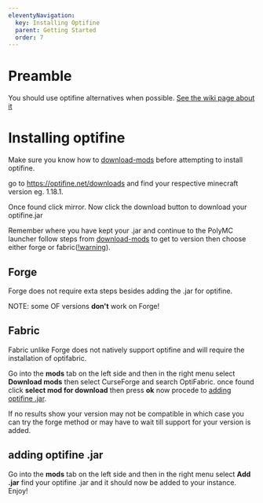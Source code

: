 ```yaml
---
eleventyNavigation:
  key: Installing Optifine
  parent: Getting Started
  order: 7
---
```

# Preamble

You should use optifine alternatives when possible. [See the wiki page about it](../install-of-alternatives.md)
# Installing optifine

Make sure you know how to [download-mods](../download-mods) before attempting to install optifine.

go to https://optifine.net/downloads and find your respective minecraft version eg. 1.18.1.

Once found click mirror. Now click the download button to download your optifine.jar

Remember where you have kept your .jar and continue to the PolyMC launcher follow steps from [download-mods](../download-mods) to get to version then choose either forge or fabric([!warning](#fabric)).

## Forge
Forge does not require exta steps besides adding the .jar for optifine. 

NOTE: some OF versions **don't** work on Forge!

## Fabric
Fabric unlike Forge does not natively support optifine and will require the installation of optifabric. 

Go into the **mods** tab on the left side and then in the right menu select **Download mods** then select CurseForge and search OptiFabric. once found click **select mod for download** then press **ok** now procede to [adding optifine .jar](#adding-optifine-.jar). 

If no results show your version may not be compatible in which case you can try the forge method or may have to wait till support for your version is added.

## adding optifine .jar
Go into the **mods** tab on the left side and then in the right menu select **Add .jar** find your optifine .jar and it should now be added to your instance. Enjoy!
